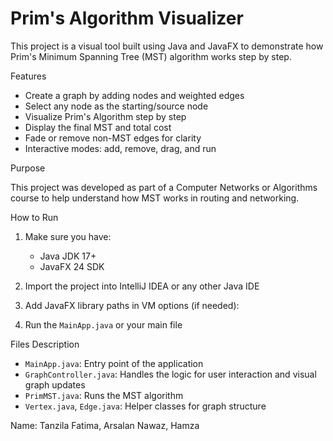# Prim's Algorithm Visualizer

This project is a visual tool built using Java and JavaFX to demonstrate how Prim's Minimum Spanning Tree (MST) algorithm works step by step.

 Features

- Create a graph by adding nodes and weighted edges
- Select any node as the starting/source node
- Visualize Prim's Algorithm step by step
- Display the final MST and total cost
- Fade or remove non-MST edges for clarity
- Interactive modes: add, remove, drag, and run

 Purpose

This project was developed as part of a Computer Networks or Algorithms course to help understand how MST works in routing and networking.

How to Run

1. Make sure you have:
   - Java JDK 17+
   - JavaFX 24 SDK
2. Import the project into IntelliJ IDEA or any other Java IDE
3. Add JavaFX library paths in VM options (if needed):


4. Run the `MainApp.java` or your main file

 Files Description

- `MainApp.java`: Entry point of the application
- `GraphController.java`: Handles the logic for user interaction and visual graph updates
- `PrimMST.java`: Runs the MST algorithm
- `Vertex.java`, `Edge.java`: Helper classes for graph structure

 Name: Tanzila Fatima, Arsalan Nawaz, Hamza




